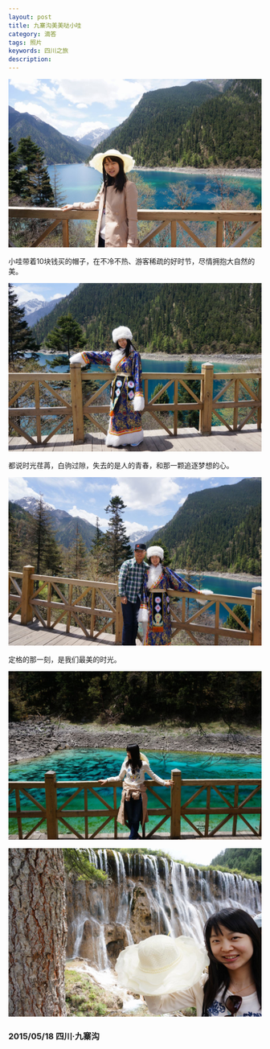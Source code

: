 ```yaml
---
layout: post
title: 九寨沟美美哒小哇
category: 滴答
tags: 照片
keywords: 四川之旅
description: 
---
```


![6](/public/img/love/6.JPG)

  小哇带着10块钱买的帽子，在不冷不热、游客稀疏的好时节，尽情拥抱大自然的美。

![7](/public/img/love/7.JPG)

  都说时光荏苒，白驹过隙，失去的是人的青春，和那一颗追逐梦想的心。

![8](/public/img/love/8.JPG)

  定格的那一刻，是我们最美的时光。

![9](/public/img/love/9.JPG)


![10](/public/img/love/10.JPG)

### 2015/05/18 四川·九寨沟